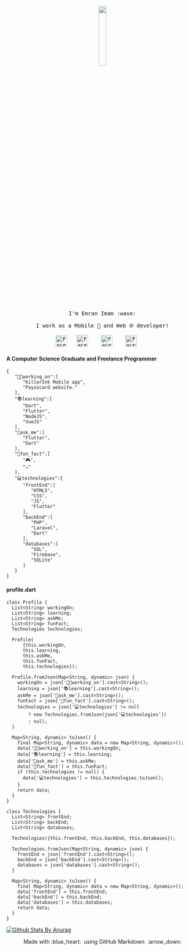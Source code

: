 <p align="center">
  <img src="https://media1.giphy.com/media/QNFhOolVeCzPQ2Mx85/giphy.gif" width="20%">
  <br><br>
  <samp>
    I'm Emran Imam :wave:
    <br><br>
    I work as a Mobile 📱 and Web 🌐 developer!
    <br><br>
    <a href="https://www.facebook.com/emran.imam" target="_blank"><img src="https://img.icons8.com/fluent/48/000000/facebook-new.png" width="30px" alt="Facebook"></a>&nbsp; &nbsp;<a href="mailto:emran.imam@gmail.com" target="_blank"><img src="https://img.icons8.com/fluent/48/000000/gmail.png" width="30px" alt="Facebook"></a> &nbsp; &nbsp;<a href="https://www.linkedin.com/in/emran-imam/" target="_blank"><img src="https://img.icons8.com/color/48/000000/linkedin.png" width="30px" alt="Facebook"></a> &nbsp; &nbsp;<a href="https://twitter.com/emranimam" target="_blank"><img src="https://img.icons8.com/color/48/000000/twitter.png" width="30px" alt="Facebook"></a> &nbsp; &nbsp;
  </samp>
</p>

#### A Computer Science Graduate and Freelance Programmer

```
{
   "🧑‍💻working_on":[
      "KillerInk Mobile app",
      "Payzocard website."
   ],
   "📚learning":[
      "Dart",
      "Flutter",
      "NodeJS",
      "VueJS"
   ],
   "💬ask_me":[
      "Flutter",
      "Dart"
   ],
   "🎯fun_fact":[
      "🎮",
      "☕"
   ],
   "💻technologies":{
      "frontEnd":[
         "HTML5",
         "CSS",
         "JS",
         "Flutter"
      ],
      "backEnd":[
         "PHP",
         "Laravel",
         "Dart"
      ],
      "databases":[
         "SQL",
         "Firebase",
         "SQLite"
      ]
   }
}
```


#### profile.dart

```
class Profile {
  List<String> workingOn;
  List<String> learning;
  List<String> askMe;
  List<String> funFact;
  Technologies technologies;

  Profile(
      {this.workingOn,
      this.learning,
      this.askMe,
      this.funFact,
      this.technologies});

  Profile.fromJson(Map<String, dynamic> json) {
    workingOn = json['🧑‍💻working_on'].cast<String>();
    learning = json['📚learning'].cast<String>();
    askMe = json['💬ask_me'].cast<String>();
    funFact = json['🎯fun_fact'].cast<String>();
    technologies = json['💻technologies'] != null
        ? new Technologies.fromJson(json['💻technologies'])
        : null;
  }

  Map<String, dynamic> toJson() {
    final Map<String, dynamic> data = new Map<String, dynamic>();
    data['🧑‍💻working_on'] = this.workingOn;
    data['📚learning'] = this.learning;
    data['💬ask_me'] = this.askMe;
    data['🎯fun_fact'] = this.funFact;
    if (this.technologies != null) {
      data['💻technologies'] = this.technologies.toJson();
    }
    return data;
  }
}

class Technologies {
  List<String> frontEnd;
  List<String> backEnd;
  List<String> databases;

  Technologies({this.frontEnd, this.backEnd, this.databases});

  Technologies.fromJson(Map<String, dynamic> json) {
    frontEnd = json['frontEnd'].cast<String>();
    backEnd = json['backEnd'].cast<String>();
    databases = json['databases'].cast<String>();
  }

  Map<String, dynamic> toJson() {
    final Map<String, dynamic> data = new Map<String, dynamic>();
    data['frontEnd'] = this.frontEnd;
    data['backEnd'] = this.backEnd;
    data['databases'] = this.databases;
    return data;
  }
}
```

[![Github Stats By Anurag](https://github-readme-stats.vercel.app/api?username=emran92&show_icons=true&title_color=fff&icon_color=79ff97&text_color=9f9f9f&bg_color=151515)](https://github.com/anuraghazra/github-readme-stats)

<p align="center">
  Made with :blue_heart: &nbsp;using GitHub Markdown &nbsp;:arrow_down:
</p>
